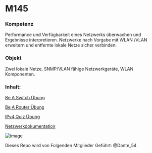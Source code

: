 # M145
### Kompetenz
Performance und Verfügbarkeit eines Netzwerks überwachen und Ergebnisse interpretieren. Netzwerke nach Vorgabe mit WLAN /VLAN erweitern und entfernte lokale Netze sicher verbinden.

### Objekt
Zwei lokale Netze, SNMP/VLAN fähige Netzwerkgeräte, WLAN Komponenten.

### Inhalt: 
[Be A Switch Übung](/BeASwitch-Übung+Vlan.md)

[Be A Router Übung](/BeARouter-Übung.md)

[IPv4 Quiz Übung](IPv4-Quiz-Übung.md)

[Netzwerkdokumentation](Netzwerkdokumentation.md)

![image](https://github.com/user-attachments/assets/e11eba83-39d5-4a1d-b04d-9fda2d06ccc0)

Dieses Repo wird von Folgenden Mitglieder Geführt:
@Dante_54
